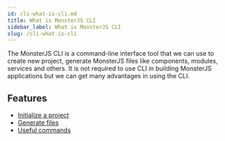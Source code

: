 ```yaml
---
id: cli-what-is-cli.md
title: What is MonsterJS CLI
sidebar_label: What is MonsterJS CLI
slug: /cli-what-is-cli
---
```


The MonsterJS CLI is a command-line interface tool that we can use to create new project, generate MonsterJS files like components, modules, services and others.
It is not required to use CLI in building MonsterJS applications but we can get many advantages in using the CLI.

## Features

* [Initialize a project](./cli-create-application)
* [Generate files](./cli-generate-commands)
* [Useful commands](./cli-useful-commands)